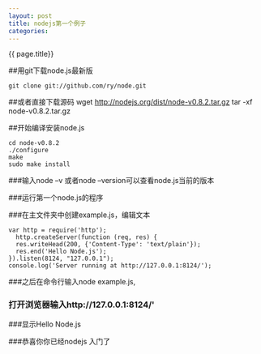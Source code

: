 ```yaml
---
layout: post
title: nodejs第一个例子
categories: 
---
```

{{ page.title}}

##用git下载node.js最新版

	git clone git://github.com/ry/node.git

##或者直接下载源码
	wget http://nodejs.org/dist/node-v0.8.2.tar.gz
	tar -xf node-v0.8.2.tar.gz

##开始编译安装node.js

	cd node-v0.8.2
	./configure
	make
	sudo make install

###输入node –v 或者node –version可以查看node.js当前的版本

###运行第一个node.js的程序

###在主文件夹中创建example.js，编辑文本

	var http = require('http');
	  http.createServer(function (req, res) {
	  res.writeHead(200, {'Content-Type': 'text/plain'});
	  res.end('Hello Node.js');
	}).listen(8124, "127.0.0.1");
	console.log('Server running at http://127.0.0.1:8124/'); 

###之后在命令行输入node example.js,

### 打开浏览器输入http://127.0.0.1:8124/'

###显示Hello Node.js

###恭喜你你已经nodejs 入门了